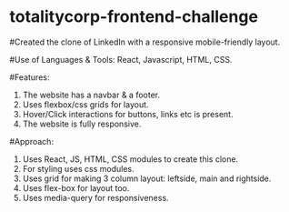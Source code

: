 # totalitycorp-frontend-challenge

#Created the clone of LinkedIn with a responsive mobile-friendly layout.

#Use of Languages & Tools: React, Javascript, HTML, CSS.

#Features:
1. The website has a navbar & a footer.
2. Uses flexbox/css grids for layout.
3. Hover/Click interactions for buttons, links etc is present.
4. The website is fully responsive.

#Approach:
1. Uses React, JS, HTML, CSS modules to create this clone.
2. For styling uses css modules.
3. Uses grid for making 3 column layout: leftside, main and rightside.
4. Uses flex-box for layout too.
5. Uses media-query for responsiveness.
